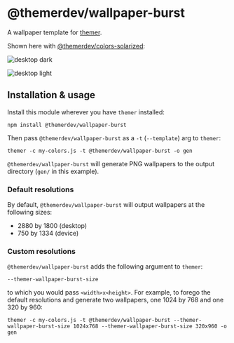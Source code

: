 # @themerdev/wallpaper-burst

A wallpaper template for [themer](https://github.com/themerdev/themer).

Shown here with [@themerdev/colors-solarized](https://github.com/themerdev/themer/tree/main/cli/packages/colors-solarized):

![desktop dark](https://cdn.jsdelivr.net/gh/themerdev/themer@d8bcb110cd259ee5aa7c7025cfe6f0b214e28554/cli/packages/wallpaper-burst/assets/themer-wallpaper-burst-dark-2880x1800.png)

![desktop light](https://cdn.jsdelivr.net/gh/themerdev/themer@d8bcb110cd259ee5aa7c7025cfe6f0b214e28554/cli/packages/wallpaper-burst/assets/themer-wallpaper-burst-light-2880x1800.png)

## Installation & usage

Install this module wherever you have `themer` installed:

    npm install @themerdev/wallpaper-burst

Then pass `@themerdev/wallpaper-burst` as a `-t` (`--template`) arg to `themer`:

    themer -c my-colors.js -t @themerdev/wallpaper-burst -o gen

`@themerdev/wallpaper-burst` will generate PNG wallpapers to the output directory (`gen/` in this example).

### Default resolutions

By default, `@themerdev/wallpaper-burst` will output wallpapers at the following sizes:

- 2880 by 1800 (desktop)
- 750 by 1334 (device)

### Custom resolutions

`@themerdev/wallpaper-burst` adds the following argument to `themer`:

    --themer-wallpaper-burst-size

to which you would pass `<width>x<height>`. For example, to forego the default resolutions and generate two wallpapers, one 1024 by 768 and one 320 by 960:

    themer -c my-colors.js -t @themerdev/wallpaper-burst --themer-wallpaper-burst-size 1024x768 --themer-wallpaper-burst-size 320x960 -o gen
